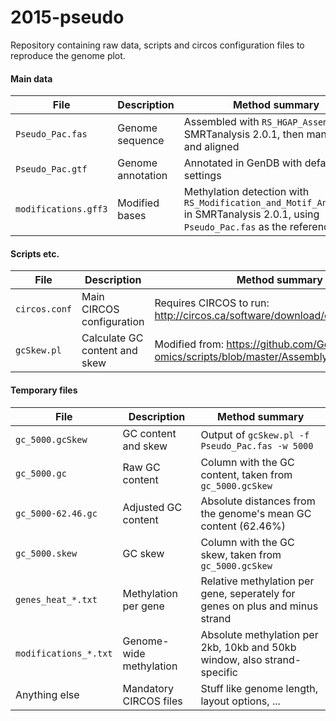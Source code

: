 # 2015-pseudo

Repository containing raw data, scripts and circos configuration files to reproduce the genome plot.

#### Main data
File | Description | Method summary
--- | --- | ---
`Pseudo_Pac.fas` | Genome sequence | Assembled with `RS_HGAP_Assembly.1` in SMRTanalysis 2.0.1, then manually cut and aligned
`Pseudo_Pac.gtf` | Genome annotation | Annotated in GenDB with default settings
`modifications.gff3` | Modified bases | Methylation detection with `RS_Modification_and_Motif_Analysis.1` in SMRTanalysis 2.0.1, using `Pseudo_Pac.fas` as the reference

#### Scripts etc.
File | Description | Method summary
--- | --- | ---
`circos.conf` | Main CIRCOS configuration | Requires CIRCOS to run: http://circos.ca/software/download/circos
`gcSkew.pl` | Calculate GC content and skew | Modified from: https://github.com/Geo-omics/scripts/blob/master/AssemblyTools/gcSkew.pl 

#### Temporary files
File | Description | Method summary
--- | --- | ---
`gc_5000.gcSkew` | GC content and skew | Output of `gcSkew.pl -f Pseudo_Pac.fas -w 5000`
`gc_5000.gc` | Raw GC content | Column with the GC content, taken from `gc_5000.gcSkew`
`gc_5000-62.46.gc` | Adjusted GC content |  Absolute distances from the genome's mean GC content (62.46%)
`gc_5000.skew` | GC skew | Column with the GC skew, taken from `gc_5000.gcSkew`
`genes_heat_*.txt` | Methylation per gene | Relative methylation per gene, seperately for genes on plus and minus strand
`modifications_*.txt` | Genome-wide methylation | Absolute methylation per 2kb, 10kb and 50kb window, also strand-specific
Anything else | Mandatory CIRCOS files | Stuff like genome length, layout options, ...
